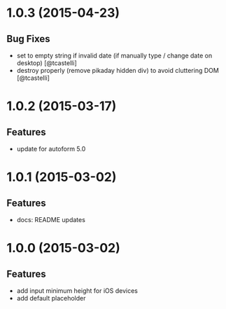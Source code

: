 # 1.0.3 (2015-04-23)

## Bug Fixes
- set to empty string if invalid date (if manually type / change date on desktop) [@tcastelli]
- destroy properly (remove pikaday hidden div) to avoid cluttering DOM [@tcastelli]


# 1.0.2 (2015-03-17)

## Features
- update for autoform 5.0


# 1.0.1 (2015-03-02)

## Features
- docs: README updates


# 1.0.0 (2015-03-02)

## Features
- add input minimum height for iOS devices
- add default placeholder